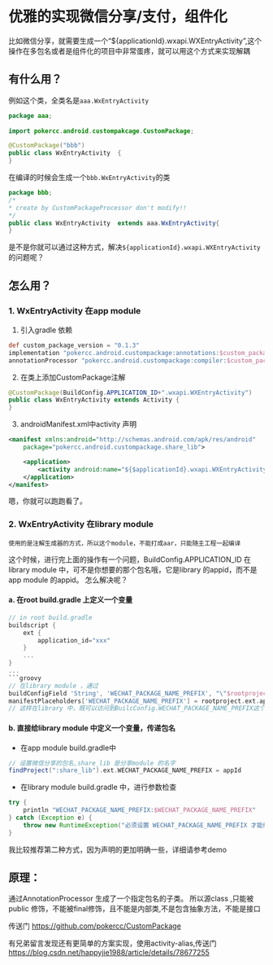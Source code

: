 # 优雅的实现微信分享/支付，组件化
比如微信分享，就需要生成一个“${applicationId}.wxapi.WXEntryActivity”,这个操作在多包名或者是组件化的项目中非常蛋疼，就可以用这个方式来实现解耦
## 有什么用？

例如这个类，全类名是`aaa.WxEntryActivity`
```java
package aaa;
 
import pokercc.android.custompakcage.CustomPackage;

@CustomPackage("bbb")
public class WxEntryActivity  {
}

```

在编译的时候会生成一个`bbb.WxEntryActivity`的类
```java
package bbb;
/* 
* create by CustomPackageProcessor don't modify!! 
*/
public class WxEntryActivity  extends aaa.WxEntryActivity{
}
```



是不是你就可以通过这种方式，解决`${applicationId}.wxapi.WXEntryActivity`的问题呢？

## 怎么用？

### 1. WxEntryActivity 在app module

1. 引入gradle 依赖
```gradle
def custom_package_version = "0.1.3"
implementation "pokercc.android.custompackage:annotations:$custom_package_version"
annotationProcessor "pokercc.android.custompackage:compiler:$custom_package_version"
```
2. 在类上添加CustomPackage注解
```java
@CustomPackage(BuildConfig.APPLICATION_ID+".wxapi.WXEntryActivity")
public class WxEntryActivity extends Activity {
}
```
3. androidManifest.xml中activity 声明
```XML
<manifest xmlns:android="http://schemas.android.com/apk/res/android"
    package="pokercc.android.custompackage.share_lib">

    <application>
        <activity android:name="${$applicationId}.wxapi.WXEntryActivity" />
    </application>
</manifest>

```

嗯，你就可以跑跑看了。
### 2. WxEntryActivity 在library module
``使用的是注解生成器的方式，所以这个module，不能打成aar，只能随主工程一起编译``

这个时候，进行完上面的操作有一个问题，BuildConfig.APPLICATION_ID 在library module 中，可不是你想要的那个包名哦，它是library 的appid，而不是app module 的appid。 怎么解决呢？
#### a. 在root build.gradle 上定义一个变量
```groovy
// in root build.gradle
buildscript {
    ext {
        application_id="xxx"
    }
    ...
}
...
```groovy
// 在library module ，通过
buildConfigField 'String', 'WECHAT_PACKAGE_NAME_PREFIX', "\"$rootproject.ext.application_id\""
manifestPlaceholders['WECHAT_PACKAGE_NAME_PREFIX'] = rootproject.ext.application_id
// 这样在library 中，既可以访问到BuilcConfig.WECHAT_PACKAGE_NAME_PREFIX这个常量
```
#### b. 直接给library module 中定义一个变量，传递包名

* 在app module build.gradle中
```groovy
// 设置微信分享的包名,share_lib 是分享module 的名字
findProject(":share_lib").ext.WECHAT_PACKAGE_NAME_PREFIX = appId
```
* 在library module build.gradle 中，进行参数检查
```groovy
try {
    println "WECHAT_PACKAGE_NAME_PREFIX:$WECHAT_PACKAGE_NAME_PREFIX"
} catch (Exception e) {
    throw new RuntimeException("必须设置 WECHAT_PACKAGE_NAME_PREFIX 才能编译成功,比如 这样设置 在引用这个库前设置 findProject('$project.name').ext.WECHAT_PACKAGE_NAME_PREFIX='xx' ", e)
}
```
我比较推荐第二种方式，因为声明的更加明确一些，详细请参考demo
## 原理：
通过AnnotationProcessor 生成了一个指定包名的子类。
所以源class ,只能被public 修饰，不能被final修饰，且不能是内部类,不是包含抽象方法，不能是接口

传送门 https://github.com/pokercc/CustomPackage

有兄弟留言发现还有更简单的方案实现，使用activity-alias,传送门 https://blog.csdn.net/happyjie1988/article/details/78677255  